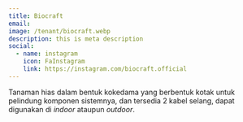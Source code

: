 ```yaml
---
title: Biocraft
email: 
image: /tenant/biocraft.webp
description: this is meta description
social:
  - name: instagram
    icon: FaInstagram
    link: https://instagram.com/biocraft.official
---
```

Tanaman hias dalam bentuk kokedama yang berbentuk kotak untuk pelindung komponen sistemnya, dan tersedia 2 kabel selang, dapat digunakan di _indoor_ ataupun _outdoor_.